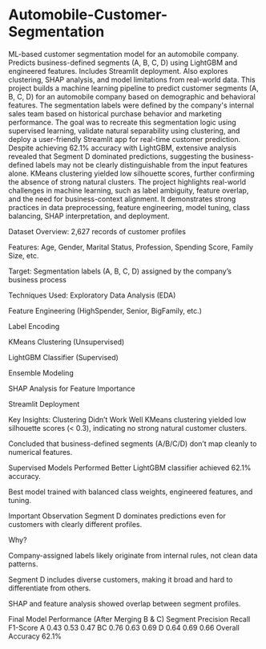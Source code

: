 # Automobile-Customer-Segmentation
ML-based customer segmentation model for an automobile company. Predicts business-defined segments (A, B, C, D) using LightGBM and engineered features. Includes Streamlit deployment. Also explores clustering, SHAP analysis, and model limitations from real-world data.
This project builds a machine learning pipeline to predict customer segments (A, B, C, D) for an automobile company based on demographic and behavioral features. The segmentation labels were defined by the company's internal sales team based on historical purchase behavior and marketing performance.
The goal was to recreate this segmentation logic using supervised learning, validate natural separability using clustering, and deploy a user-friendly Streamlit app for real-time customer prediction.
Despite achieving 62.1% accuracy with LightGBM, extensive analysis revealed that Segment D dominated predictions, suggesting the business-defined labels may not be clearly distinguishable from the input features alone. KMeans clustering yielded low silhouette scores, further confirming the absence of strong natural clusters.
The project highlights real-world challenges in machine learning, such as label ambiguity, feature overlap, and the need for business-context alignment. It demonstrates strong practices in data preprocessing, feature engineering, model tuning, class balancing, SHAP interpretation, and deployment.

Dataset Overview:
2,627 records of customer profiles

Features: Age, Gender, Marital Status, Profession, Spending Score, Family Size, etc.

Target: Segmentation labels (A, B, C, D) assigned by the company’s business process

Techniques Used:
 Exploratory Data Analysis (EDA)

 Feature Engineering (HighSpender, Senior, BigFamily, etc.)

 Label Encoding

 KMeans Clustering (Unsupervised)

 LightGBM Classifier (Supervised)

 Ensemble Modeling

 SHAP Analysis for Feature Importance

 Streamlit Deployment


Key Insights:
Clustering Didn’t Work Well
KMeans clustering yielded low silhouette scores (< 0.3), indicating no strong natural customer clusters.

Concluded that business-defined segments (A/B/C/D) don’t map cleanly to numerical features.

Supervised Models Performed Better
LightGBM classifier achieved 62.1% accuracy.

Best model trained with balanced class weights, engineered features, and tuning.

Important Observation
Segment D dominates predictions even for customers with clearly different profiles.

Why?

Company-assigned labels likely originate from internal rules, not clean data patterns.

Segment D includes diverse customers, making it broad and hard to differentiate from others.

SHAP and feature analysis showed overlap between segment profiles.


Final Model Performance (After Merging B & C)
Segment	Precision	Recall	F1-Score
A	0.43	0.53	0.47
BC	0.76	0.63	0.69
D	0.64	0.69	0.66
Overall Accuracy			62.1%

